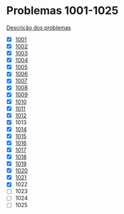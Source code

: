 # Problemas 1001-1025

[Descrição dos problemas](https://www.urionlinejudge.com.br/judge/pt/problems/all?page=1)


  - [x] [1001](1001.poti)
  - [x] [1002](1002.poti)
  - [X] [1003](1003.poti)
  - [X] [1004](1004.poti)
  - [X] [1005](1005.poti)
  - [X] [1006](1006.poti)
  - [X] [1007](1007.poti)
  - [X] [1008](1008.poti)
  - [X] [1009](1009.poti)
  - [X] [1010](1010.poti)
  - [X] [1011](1011.poti)
  - [X] [1012](1012.poti)
  - [X] 1013
  - [x] [1014](1014.poti)
  - [X] [1015](1015.poti)
  - [X] [1016](1016.poti)
  - [X] [1017](1017.poti)
  - [X] [1018](1018.poti)
  - [X] [1019](1019.poti)
  - [X] [1020](1020.poti)
  - [X] [1021](1021.poti)
  - [X] 1022
  - [ ] 1023
  - [ ] 1024
  - [ ] 1025
